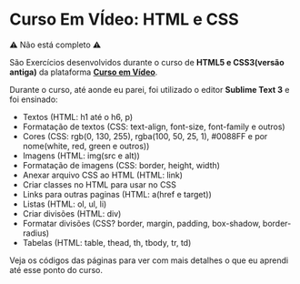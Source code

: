 # Curso Em VÍdeo: HTML e CSS

:warning: Não está completo :warning:

São Exercícios desenvolvidos durante o curso de **HTML5 e CSS3(versão antiga)** da plataforma <a href="https://www.cursoemvideo.com/cursos/">**Curso em Vídeo**</a>.

Durante o curso, até aonde eu parei, foi utilizado o editor **Sublime Text 3** e foi ensinado:
* Textos (HTML: h1 até o h6, p)
* Formatação de textos (CSS: text-align, font-size, font-family e outros)
* Cores (CSS: rgb(0, 130, 255), rgba(100, 50, 25, 1), #0088FF e por nome(white, red, green e outros))
* Imagens (HTML: img(src e alt))
* Formatação de imagens (CSS: border, height, width)
* Anexar arquivo CSS ao HTML (HTML: link)
* Criar classes no HTML para usar no CSS
* Links para outras paginas (HTML: a(href e target))
* Listas (HTML: ol, ul, li)
* Criar divisões (HTML: div)
* Formatar divisões (CSS? border, margin, padding, box-shadow, border-radius)
* Tabelas (HTML: table, thead, th, tbody, tr, td)

Veja os códigos das páginas para ver com mais detalhes o que eu aprendi até esse ponto do curso.

